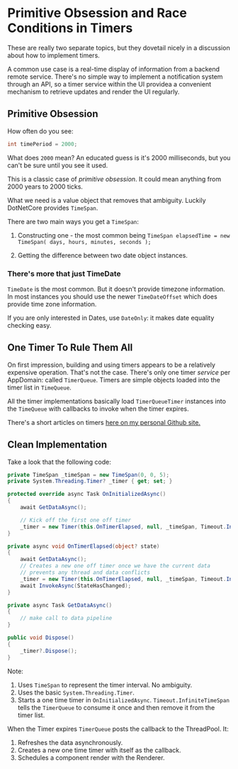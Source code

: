 # Primitive Obsession and Race Conditions in Timers

These are really two separate topics, but they dovetail nicely in a discussion about how to implement timers.

A common use case is a real-time display of information from a backend remote service.  There's no simple way to implement a notification system through an API, so a timer service within the UI providea a convenient mechanism to retrieve updates and render the UI regularly.

## Primitive Obsession

How often do you see:

```csharp
int timePeriod = 2000;
```

What does `2000` mean?  An educated guess is it's 2000 milliseconds, but you can't be sure until you see it used.

This is a classic case of *primitive obsession*.  It could mean anything from 2000 years to 2000 ticks.

What we need is a value object that removes that ambiguity.  Luckily DotNetCore provides `TimeSpan`.

There are two main ways you get a `TimeSpan`:

1. Constructing one - the most common being `TimeSpan elapsedTime = new TimeSpan( days, hours, minutes, seconds );`
 
1. Getting the difference between two date object instances.

###  There's more that just TimeDate

`TimeDate` is the most common.  But it doesn't provide timezone information.  In most instances you should use the newer `TimeDateOffset` which does provide time zone information.

If you are only interested in Dates, use `DateOnly`: it makes date equality checking easy.

## One Timer To Rule Them All

On first impression, building and using timers appears to be a relatively expensive operation.  That's not the case.  There's only one timer *service* per AppDomain: called `TimerQueue`.  Timers are simple objects loaded into the timer list in  `TimeQueue`.

All the timer implementations basically load `TimerQueueTimer` instances into the `TimeQueue` with callbacks to invoke when the timer expires.

There's a short articles on timers [here on my personal Github site.](https://shauncurtis.github.io/Posts/Timers.html)

## Clean Implementation

Take a look that the following code:

```csharp
private TimeSpan _timeSpan = new TimeSpan(0, 0, 5);
private System.Threading.Timer? _timer { get; set; }

protected override async Task OnInitializedAsync()
{
    await GetDataAsync();

    // Kick off the first one off timer
    _timer = new Timer(this.OnTimerElapsed, null, _timeSpan, Timeout.InfiniteTimeSpan);
}

private async void OnTimerElapsed(object? state)
{
    await GetDataAsync();
    // Creates a new one off timer once we have the current data
    // prevents any thread and data conflicts
    _timer = new Timer(this.OnTimerElapsed, null, _timeSpan, Timeout.InfiniteTimeSpan);
    await InvokeAsync(StateHasChanged);
}

private async Task GetDataAsync()
{
    // make call to data pipeline
}

public void Dispose()
{
    _timer?.Dispose();
}
```

Note: 

1. Uses `TimeSpan` to represent the timer interval.  No ambiguity.
1. Uses the basic `System.Threading.Timer`.
1. Starts a one time timer in `OnInitializedAsync`.  `Timeout.InfiniteTimeSpan` tells the `TimerQueue` to consume it once and then remove it from the timer list.

When the Timer expires `TimerQueue` posts the callback to the ThreadPool.  It:

1. Refreshes the data asynchronously.
1. Creates a new one time timer with itself as the callback.
1. Schedules a component render with the Renderer.




